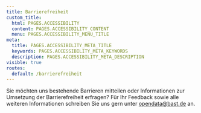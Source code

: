 ```yaml
---
title: Barrierefreiheit
custom_title:
  html: PAGES.ACCESSIBILITY
  content: PAGES.ACCESSIBILITY_CONTENT
  menu: PAGES.ACCESSIBILITY_MENU_TITLE
meta:
  title: PAGES.ACCESSIBILITY_META_TITLE
  keywords: PAGES.ACCESSIBILITY_META_KEYWORDS
  description: PAGES.ACCESSIBILITY_META_DESCRIPTION
visible: true
routes:
  default: /barrierefreiheit
---
```


Sie möchten uns bestehende Barrieren mitteilen oder Informationen zur Umsetzung der Barrierefreiheit erfragen?
Für Ihr Feedback sowie alle weiteren Informationen schreiben Sie uns gern unter [opendata@bast.de](mailto:opendata@bast.de) an.